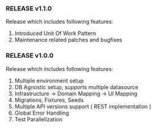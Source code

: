 ### RELEASE v1.1.0

Release which includes following features:

1. Introduced Unit Of Work Pattern
2. Maintenance related patches and bugfixes

### RELEASE v1.0.0

Release which includes following features:

1. Multiple environment setup
2. DB Agnostic setup, supports multiple datasource
3. Infrastructure -> Domain Mapping -> UI Mapping
4. Migrations, Fixtures, Seeds   
5. Multiple API versions support ( REST implementation )
6. Global Error Handling
7. Test Parallelization          
